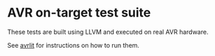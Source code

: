 # AVR on-target test suite

These tests are built using LLVM and executed on real AVR hardware.

See [avrlit](https://github.com/avr-llvm/avrlit) for instructions on how
to run them.
